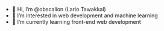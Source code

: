 - 👋 Hi, I’m @obscalion (Lario Tawakkal)
- 👀 I’m interested in web development and machine learning
- 🌱 I’m currently learning front-end web development

<!---
obscalion/obscalion is a ✨ special ✨ repository because its `README.md` (this file) appears on your GitHub profile.
You can click the Preview link to take a look at your changes.
--->
